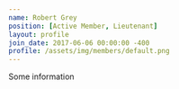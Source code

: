```yaml
---
name: Robert Grey
position: [Active Member, Lieutenant]
layout: profile
join_date: 2017-06-06 00:00:00 -400
profile: /assets/img/members/default.png
---
```

Some information